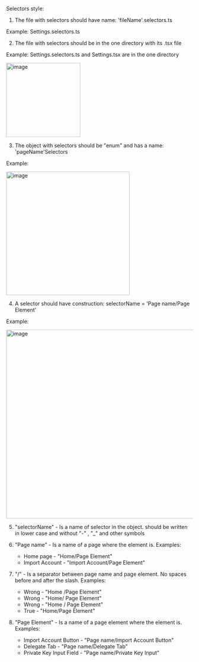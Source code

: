 Selectors style:

1) The file with selectors should have name: 'fileName'.selectors.ts   

Example:  Settings.selectors.ts


2) The file with selectors should be in the one directory with its .tsx file

Example: Settings.selectors.ts and Settings.tsx are in the one directory

<img width="200" alt="image" src="https://user-images.githubusercontent.com/95026747/216966156-2749d74f-e8a7-4c2f-913d-573550899f2c.png">



3) The object with selectors should be "enum" and has a name: 'pageName'Selectors

Example: 


<img width="333" alt="image" src="https://user-images.githubusercontent.com/95026747/216958573-a157d971-52bc-4669-8749-e3c6b230962a.png">


4) A selector should have construction: selectorName = 'Page name/Page Element'

Example: 

<img width="509" alt="image" src="https://user-images.githubusercontent.com/95026747/216965197-6c6c1b8f-e8ff-4005-bfe8-398af8f902d1.png">




5) "selectorName" - Is a name of selector in the object. should be written in lower case and without "-" , "_" and other symbols

6) "Page name" - Is a name of a page where the element is.
   Examples:
     * Home page - "Home/Page Element"
     * Import Account - "Import Account/Page Element"

7) "/" - Is a separator between page name and page element. No spaces before and after the slash.
   Examples:
     * Wrong - "Home /Page Element"
     * Wrong - "Home/ Page Element"
     * Wrong - "Home / Page Element"
     * True - "Home/Page Element"

8) "Page Element" - Is a name of a page element where the element is.
   Examples:
     * Import Account Button - "Page name/Import Account Button"
     * Delegate Tab - "Page name/Delegate Tab"
     * Private Key Input Field - "Page name/Private Key Input"



